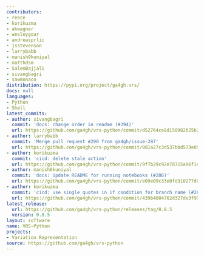```yaml
---
contributors:
- reece
- korikuzma
- ahwagner
- wesleygoar
- andreasprlic
- jsstevenson
- larrybabb
- manish0kuniyal
- matthdsm
- SalemBajjali
- sivangbagri
- sawmonaco
distribution: https://pypi.org/project/ga4gh.vrs/
docs: null
languages:
- Python
- Shell
latest_commits:
- author: sivangbagri
  commit: 'docs: change order in readme (#294)'
  url: https://github.com/ga4gh/vrs-python/commit/d52764ce8d158982625b2219683bdf6e7e60210b
- author: larrybabb
  commit: 'Merge pull request #290 from ga4gh/issue-287'
  url: https://github.com/ga4gh/vrs-python/commit/081a27c3d537bbd573e052300ce0264973549408
- author: korikuzma
  commit: 'cicd: delete stale action'
  url: https://github.com/ga4gh/vrs-python/commit/9f7b29c92e78715a96f1e1c464ae09607cd22cc9
- author: manish0kuniyal
  commit: 'docs: Update README for running notebooks (#286)'
  url: https://github.com/ga4gh/vrs-python/commit/e09e09c33e0fd310277d048083812bf5b47b3c74
- author: korikuzma
  commit: 'cicd: use single quotes in if condition for branch name (#281)'
  url: https://github.com/ga4gh/vrs-python/commit/439b4084762d327de3f9988aecfe9963131aa14d
latest_release:
  url: https://github.com/ga4gh/vrs-python/releases/tag/0.8.5
  version: 0.8.5
layout: software
name: VRS-Python
projects:
- Variation Representation
source: https://github.com/ga4gh/vrs-python
---
```


